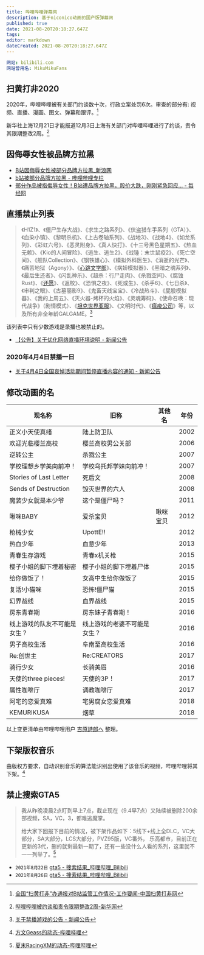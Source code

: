 ```yaml
---
title: 哔哩哔哩弹幕网
description: 基于niconico动画的国产版弹幕网
published: true
date: 2021-08-20T20:18:27.647Z
tags: 
editor: markdown
dateCreated: 2021-08-20T20:18:27.647Z
---
```


```YAML
网站: bilibili.com
网站曾用名: MikuMikuFans
```

## 扫黄打非2020

2020年，哔哩哔哩被有关部门约谈数十次，行政立案处罚6次。审查的部分有: 视频、直播、漫画、图文、弹幕和跟评。[^bl_2020]

[^bl_2020]: [全国“扫黄打非”办通报对B站监管工作情况-工作要闻-中国扫黄打非网](https://web.archive.org/web/20210103043935/http://www.shdf.gov.cn/shdf/contents/767/425764.html)

新华社上海12月21日才能报道12月3日上海有关部门对哔哩哔哩进行了约谈，责令其限期整改2周。[^bl_2w]

[^bl_2w]: [哔哩哔哩被约谈和责令限期整改2周-新华网](https://web.archive.org/web/20210105080715/http://www.xinhuanet.com/2020-12/21/c_1126888512.htm)

## 因侮辱女性被品牌方拉黑

+ [B站因侮辱女性被部分品牌方拉黑_新浪网](https://web.archive.org/web/20210602040116/https://finance.sina.com.cn/zt_d/bzlh/)
+ [b站被部分品牌方拉黑 - 哔哩哔哩专栏](https://archive.is/Dm1hV "https://www.bilibili.com/read/cv9759099/")
+ [部分作品被指侮辱女性！B站遭品牌方拉黑，股价大跌，刚刚紧急回应... - 每经网](https://archive.is/U6gtI "http://www.nbd.com.cn/articles/2021-02-10/1627397.html")

## 直播禁止列表

> 《H1Z1》、《僵尸生存大战》、《求生之路系列》、《侠盗猎车手系列（GTA）》、《血染小镇》、《黎明杀机》、《上古卷轴系列》、《战地3》、《战地4》、《如龙系列》、《彩虹六号》、《恶灵附身》、《真人快打》、《十三号黑色星期五》、《热血无赖》、《Kio的人间冒险》、《逃生、逃生2》、《战锤：末世鼠疫2》、《死亡空间》、《舰队Collection》、《钢铁雄心》、《模拟外科医生》、《消逝的光芒》、《痛苦地狱（Agony）》、《[心跳文学部](game/Doki_Doki_Literature_Club.md)》、《病娇模拟器》、《黑暗之魂系列》、《最后生还者》、《闪乱神乐》、《超杀：行尸走肉》、《杀戮空间》、《腐蚀Rust》、《[还愿](game/Devotion.md)》、《返校》、《恐惧之夜》、《死或生》、《杀手6》、《七日杀》、《审判之眼》、《古墓丽影9》、《鬼畜天线宝宝》、《冷战热斗》、《屁股模拟器》、《我的上周五》、《灭火器-烤杯的火焰》、《灵魂筹码》、《使命召唤：现代战争》（剧情模式）、《[坦克世界亚服](game/World_of_Tanks.md)》、《文明时代》、《[瘟疫公司](game/瘟疫公司.md)》等，以及所有非全年龄GALGAME。[^blblabl]

[^blblabl]: [关于禁播游戏的公告 - 新闻公告](https://archive.ph/2XaPm "https://link.bilibili.com/p/eden/news#/newsdetail?id=401")

该列表中只有少数游戏是录播也被禁止的。

+ [【公告】关于优化网络直播环境说明 - 新闻公告](https://archive.ph/WtcNg "https://link.bilibili.com/p/eden/news#/newsdetail?id=1260")

### 2020年4月4日禁播一日

+ [关于4月4日全国哀悼活动期间暂停直播内容的通知 - 新闻公告](https://archive.ph/D4oJ4 "https://link.bilibili.com/p/eden/news#/newsdetail?id=1165")

## 修改动画的名

| 现名称                       | 旧称                         | 其他名   | 年份 |
| ---------------------------- | ---------------------------- | -------- | ---- |
| 正义小天使真绪               | 陆上防卫队                   |          | 2002 |
| 欢迎光临樱兰高校             | 樱兰高校男公关部             |          | 2006 |
| 逆转公主                     | 杀戮公主                     |          | 2007 |
| 学校理想乡学美向前冲！       | 学校乌托邦学妹向前冲！       |          | 2007 |
| Stories of Last Letter       | 死后文                       |          | 2008 |
| Sends of Destruction         | 毁灭世界的六人               |          | 2008 |
| 魔装少女就是本少爷           | 这个是僵尸吗？               |          | 2011 |
| 啾咪BABY                     | 爱杀宝贝                     | 啾咪宝贝 | 2012 |
| 枪械少女                     | UpottE!!                     |          | 2012 |
| 热血少年                     | 血意少年                     |          | 2013 |
| 青春生存游戏                 | 青春x机关枪                  |          | 2015 |
| 樱子小姐的脚下埋着秘密       | 樱子小姐的脚下埋着尸体       |          | 2015 |
| 给你做饭了！                 | 女高中生给你做饭了           |          | 2015 |
| 复活!小猫咪                  | 恐怖!僵尸猫                  |          | 2015 |
| 幻界战线                     | 血界战线                     |          | 2015 |
| 房东青春期                   | 房东妹子青春期！             |          | 2016 |
| 线上游戏的队友不可能是女生？ | 线上游戏的老婆不可能是女生？ |          | 2016 |
| 男子高校生活                 | 阜南至高校生活               |          | 2016 |
| Re:创世主                    | Re:CREATORS                  |          | 2017 |
| 骑行少女                     | 长骑美眉                     |          | 2016 |
| 天使的three pieces!          | 天使的3P！                   |          | 2017 |
| 属性咖啡厅                   | 调教咖啡厅                   |          | 2017 |
| 阿宅的恋爱真难               | 宅男腐女恋爱真难             |          | 2018 |
| KEMURIKUSA                   | 烟草                         |          | 2018 |

以上变更清单由哔哩哔哩用户 [吉原詩郎へ](https://space.bilibili.com/40146256) 整理。

## 下架版权音乐

由版权方要求，自动识别音乐的算法能识别出使用了该音乐的视频，哔哩哔哩将其下架。[^hekkx]

[^hekkx]: [方文Geass的动态-哔哩哔哩](https://archive.is/hekkx "https://t.bilibili.com/562903232769851805")

## 禁止搜索GTA5

> 我从昨晚凌晨2点盯到早上7点，截止现在（9.4早7点）又陆续被删除200余部视频，SA，VC，3，都难逃魔掌。  
>
> 给大家下回报下目前的情况，被下架作品如下：5线下+线上全DLC，VC大部分，SA大部分，LCS大部分，PVZ95版，VC番外， 乐高都市，目前正在更新的3代，删的就剩最新一期了，还有一些没什么人看的系列，这里就不一一列举了。[^FHb8T]

[^FHb8T]: [夏末RacingXM的动态-哔哩哔哩](https://archive.is/FHb8T "https://t.bilibili.com/566397502203123534")

+ `2021年8月22日` [gta5 - 搜索结果_哔哩哔哩_Bilibili](https://web.archive.org/web/20210826025155/https://webcache.googleusercontent.com/search?q=cache%3ASDFviNHO0JgJ%3Ahttps%3A%2F%2Fsearch.bilibili.com%2Fall%3Fkeyword%3Dgta5)
+ `2021年8月26日` [gta5 - 搜索结果_哔哩哔哩_Bilibili](https://archive.is/EYMdE "https://search.bilibili.com/all?keyword=gta5")
